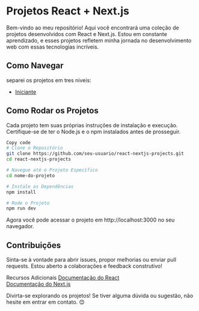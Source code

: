 # Projetos React + Next.js

Bem-vindo ao meu repositório! Aqui você encontrará uma coleção de projetos desenvolvidos com React e Next.js. Estou em constante aprendizado, e esses projetos refletem minha jornada no desenvolvimento web com essas tecnologias incríveis.

## Como Navegar
separei os projetos em tres niveis:
- [Iniciante](./Iniciante/)

## Como Rodar os Projetos
Cada projeto tem suas próprias instruções de instalação e execução. Certifique-se de ter o Node.js e o npm instalados antes de prosseguir.

```bash
Copy code
# Clone o Repositório
git clone https://github.com/seu-usuario/react-nextjs-projects.git
cd react-nextjs-projects

# Navegue até o Projeto Específico
cd nome-do-projeto

# Instale as Dependências
npm install

# Rode o Projeto
npm run dev
```
Agora você pode acessar o projeto em http://localhost:3000 no seu navegador.

## Contribuições
Sinta-se à vontade para abrir issues, propor melhorias ou enviar pull requests. Estou aberto a colaborações e feedback construtivo!

Recursos Adicionais
[Documentação do React](https://react.dev)<br>
[Documentação do Next.js](https://nextjs.org/docs)

Divirta-se explorando os projetos! Se tiver alguma dúvida ou sugestão, não hesite em entrar em contato. 😊